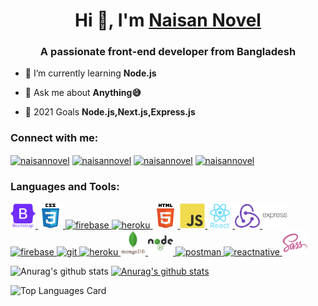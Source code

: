 <h1 align="center">Hi 👋, I'm <a href='https://naisannovel-d0ed6.web.app/' target='_blank'>Naisan Novel</a> </h1>
<h3 align="center">A passionate front-end developer from Bangladesh</h3>

- 🌱 I’m currently learning **Node.js**

- 💬 Ask me about **Anything😅**

- 🥅 2021 Goals **Node.js,Next.js,Express.js**

<h3 align="left">Connect with me:</h3>
<p align="left">
<a href="https://linkedin.com/in/naisannovel" target="blank"><img align="center" src="https://cdn.jsdelivr.net/npm/simple-icons@3.0.1/icons/linkedin.svg" alt="naisannovel" height="30" width="40" /></a>
<a href="https://fb.com/naisannovel" target="blank"><img align="center" src="https://cdn.jsdelivr.net/npm/simple-icons@3.0.1/icons/facebook.svg" alt="naisannovel" height="30" width="40" /></a>
<a href="https://instagram.com/naisannovel" target="blank"><img align="center" src="https://cdn.jsdelivr.net/npm/simple-icons@3.0.1/icons/instagram.svg" alt="naisannovel" height="30" width="40" /></a>
<a href="https://twitter.com/naisannovel" target="blank"><img align="center" src="https://cdn.jsdelivr.net/npm/simple-icons@3.0.1/icons/twitter.svg" alt="naisannovel" height="30" width="40" /></a>
</p>

<h3 align="left">Languages and Tools:</h3>
<p align="left"> <a href="https://getbootstrap.com" target="_blank"> <img src="https://raw.githubusercontent.com/devicons/devicon/master/icons/bootstrap/bootstrap-plain-wordmark.svg" alt="bootstrap" width="40" height="40"/> </a> <a href="https://www.w3schools.com/css/" target="_blank"> <img src="https://raw.githubusercontent.com/devicons/devicon/master/icons/css3/css3-original-wordmark.svg" alt="css3" width="40" height="40"/> </a> <a href="https://firebase.google.com/" target="_blank"> <img src="https://www.vectorlogo.zone/logos/firebase/firebase-icon.svg" alt="firebase" width="40" height="40"/> </a> <a href="https://heroku.com" target="_blank"> <img src="https://www.vectorlogo.zone/logos/heroku/heroku-icon.svg" alt="heroku" width="40" height="40"/> </a> <a href="https://www.w3.org/html/" target="_blank"> <img src="https://raw.githubusercontent.com/devicons/devicon/master/icons/html5/html5-original-wordmark.svg" alt="html5" width="40" height="40"/> </a> <a href="https://developer.mozilla.org/en-US/docs/Web/JavaScript" target="_blank"> <img src="https://raw.githubusercontent.com/devicons/devicon/master/icons/javascript/javascript-original.svg" alt="javascript" width="40" height="40"/> </a> <a href="https://reactjs.org/" target="_blank"> <img src="https://raw.githubusercontent.com/devicons/devicon/master/icons/react/react-original-wordmark.svg" alt="react" width="40" height="40"/> </a> <a href="https://redux.js.org" target="_blank"> <img src="https://raw.githubusercontent.com/devicons/devicon/master/icons/redux/redux-original.svg" alt="redux" width="40" height="40"/> </a> <a href="https://expressjs.com" target="_blank"> <img src="https://raw.githubusercontent.com/devicons/devicon/master/icons/express/express-original-wordmark.svg" alt="express" width="40" height="40"/> </a> <a href="https://firebase.google.com/" target="_blank"> <img src="https://www.vectorlogo.zone/logos/firebase/firebase-icon.svg" alt="firebase" width="40" height="40"/> </a> <a href="https://git-scm.com/" target="_blank"> <img src="https://www.vectorlogo.zone/logos/git-scm/git-scm-icon.svg" alt="git" width="40" height="40"/> </a> <a href="https://heroku.com" target="_blank"> <img src="https://www.vectorlogo.zone/logos/heroku/heroku-icon.svg" alt="heroku" width="40" height="40"/> </a> <a href="https://www.mongodb.com/" target="_blank"> <img src="https://raw.githubusercontent.com/devicons/devicon/master/icons/mongodb/mongodb-original-wordmark.svg" alt="mongodb" width="40" height="40"/> </a> <a href="https://nodejs.org" target="_blank"> <img src="https://raw.githubusercontent.com/devicons/devicon/master/icons/nodejs/nodejs-original-wordmark.svg" alt="nodejs" width="40" height="40"/> </a> <a href="https://postman.com" target="_blank"> <img src="https://www.vectorlogo.zone/logos/getpostman/getpostman-icon.svg" alt="postman" width="40" height="40"/> </a> <a href="https://reactnative.dev/" target="_blank"> <img src="https://reactnative.dev/img/header_logo.svg" alt="reactnative" width="40" height="40"/> </a> <a href="https://sass-lang.com" target="_blank"> <img src="https://raw.githubusercontent.com/devicons/devicon/master/icons/sass/sass-original.svg" alt="sass" width="40" height="40"/> </a> </p>

![Anurag's github stats](https://github-readme-stats.vercel.app/api?username=naisannovel&show_icons=true&theme=radical)
[![Anurag's github stats](https://github-readme-stats.vercel.app/api?username=naisannovel)](https://github.com/anuraghazra/github-readme-stats)

![Top Languages Card](https://github-readme-stats.vercel.app/api/top-langs/?username=naisannovel)

